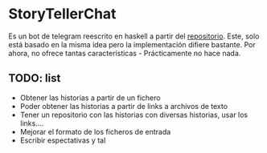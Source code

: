 StoryTellerChat
===============

Es un bot de telegram reescrito en haskell a partir del [repositorio](https://github.com/Dariasteam/StoryBot).
Este, solo está basado en la misma idea pero la implementación difiere bastante.
Por ahora, no ofrece tantas características - Prácticamente no hace nada.

TODO: list
----------
- Obtener las historias a partir de un fichero
- Poder obtener las historias a partir de links a archivos de texto
- Tener un repositorio con las historias con diversas historias, usar los links....
- Mejorar el formato de los ficheros de entrada
- Escribir espectativas y tal
